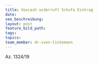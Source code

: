 ```yaml
---
title: Vexcash widerruft Schufa Eintrag
date:
seo_beschreibung:
layout: post
feature_bild_path:
tags:
topics:
team_member: dr-sven-tintemann
---
```


Az. 1324/19